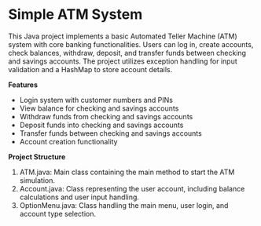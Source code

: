 # Simple ATM System

This Java project implements a basic Automated Teller Machine (ATM) system with core banking functionalities. Users can log in, create accounts, check balances, withdraw, deposit, and transfer funds between checking and savings accounts. The project utilizes exception handling for input validation and a HashMap to store account details.

**Features**

- Login system with customer numbers and PINs
- View balance for checking and savings accounts
- Withdraw funds from checking and savings accounts
- Deposit funds into checking and savings accounts
- Transfer funds between checking and savings accounts
- Account creation functionality
  
**Project Structure**

1. ATM.java: Main class containing the main method to start the ATM simulation.
2. Account.java: Class representing the user account, including balance calculations and user input handling.
3. OptionMenu.java: Class handling the main menu, user login, and account type selection.
